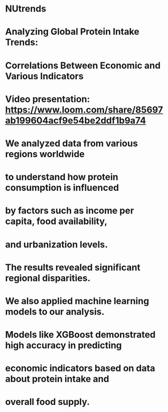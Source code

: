 # NUtrends
# Analyzing Global Protein Intake Trends: 
# Correlations Between Economic and Various Indicators

# Video presentation: https://www.loom.com/share/85697ab199604acf9e54be2ddf1b9a74

# We analyzed data from various regions worldwide 
# to understand how protein consumption is influenced
# by factors such as income per capita, food availability, 
# and urbanization levels. 
# The results revealed significant regional disparities. 
# We also applied machine learning models to our analysis.
# Models like XGBoost demonstrated high accuracy in predicting 
# economic indicators based on data about protein intake and 
# overall food supply.
